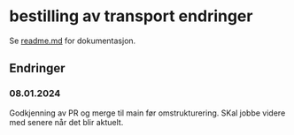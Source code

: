 # bestilling av transport endringer

Se [readme.md](./readme.md) for dokumentasjon.

## Endringer
### 08.01.2024
Godkjenning av PR og merge til main før omstrukturering.
SKal jobbe videre med senere når det blir aktuelt.